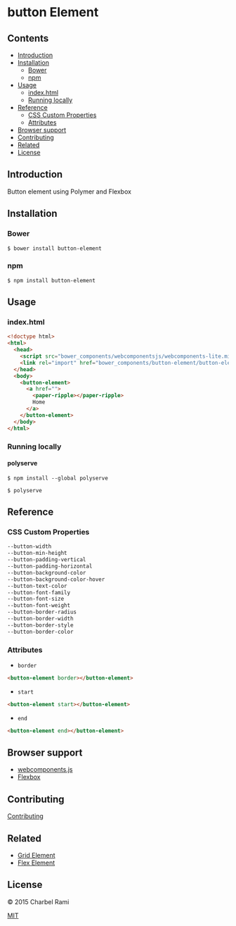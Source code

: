 # button Element

## Contents

- [Introduction](#introduction)
- [Installation](#installation)
  - [Bower](#bower)
  - [npm](#npm)
- [Usage](#usage)
  - [index.html](#indexhtml)
  - [Running locally](#running-locally)
- [Reference](#reference)
  - [CSS Custom Properties](#css-custom-properties)
  - [Attributes](#attributes)
- [Browser support](#browser-support)
- [Contributing](#contributing)
- [Related](#related)
- [License](#license)

## Introduction

Button element using Polymer and Flexbox

## Installation

### Bower

```
$ bower install button-element
```

### npm

```
$ npm install button-element
```

## Usage

### index.html

```html
<!doctype html>
<html>
  <head>
    <script src="bower_components/webcomponentsjs/webcomponents-lite.min.js"></script>
    <link rel="import" href="bower_components/button-element/button-element.html">
  </head>
  <body>
    <button-element>
      <a href="">
        <paper-ripple></paper-ripple>
        Home
      </a>
    </button-element>
  </body>
</html>
```

### Running locally

#### polyserve

```
$ npm install --global polyserve
```

```
$ polyserve
```

## Reference

### CSS Custom Properties

```css
--button-width
--button-min-height
--button-padding-vertical
--button-padding-horizontal
--button-background-color
--button-background-color-hover
--button-text-color
--button-font-family
--button-font-size
--button-font-weight
--button-border-radius
--button-border-width
--button-border-style
--button-border-color
```

### Attributes

- `border`

```html
<button-element border></button-element>
```

- `start`

```html
<button-element start></button-element>
```

- `end`

```html
<button-element end></button-element>
```

## Browser support

- [webcomponents.js](https://github.com/webcomponents/webcomponentsjs#browser-support)
- [Flexbox](http://caniuse.com/#feat=flexbox)

## Contributing

[Contributing](contributing.md)

## Related

- [Grid Element](https://github.com/charbelrami/grid-element)
- [Flex Element](https://github.com/charbelrami/flex-element)

## License

© 2015 Charbel Rami

[MIT](license.txt)
